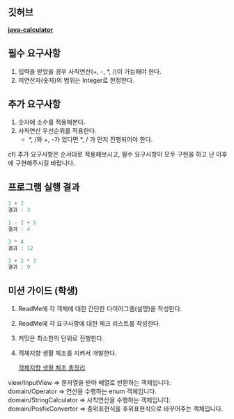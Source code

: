 ## 깃허브

**[java-calculator](https://github.com/programmers-lecture/java-calculator)**

## 필수 요구사항

1. 입력을 받았을 경우 사칙연산(+, -, *, /)이 가능해야 한다.
2. 피연산자(숫자)의 범위는 Integer로 한정한다.

## 추가 요구사항
1. 숫자에 소수를 적용해본다.
2. 사칙연산 우선순위를 적용한다.
    - *, /와 +, -가 있다면 *, / 가 먼저 진행되어야 한다.

cf) 추가 요구사항은 순서대로 적용해보시고, 필수 요구사항이 모두 구현을 하고 난 이후에 구현해주시길 바랍니다. 

## 프로그램 실행 결과

```jsx
1 + 2
결과 : 3

1 - 2 + 5
결과 : 4

3 * 4
결과 : 12

3 + 2 * 3
결과 : 9
```

## 미션 가이드 (학생)

1. ReadMe에 각 객체에 대한 간단한 다이어그램(설명)을 작성한다.
2. ReadMe에 각 요구사항에 대한 체크 리스트를 작성한다.
3. 커밋은 최소한의 단위로 진행한다.
4. 객체지향 생활 체조를 지켜서 개발한다.
    
    [객체지향 생활 체조 총정리](https://developerfarm.wordpress.com/2012/02/03/object_calisthenics_summary/)

view/InputView => 문자열을 받아 배열로 반환하는 객체입니다.  
domain/Operator => 연산을 수행하는 enum 객체입니다.  
domain/StringCalculator => 사칙연산을 수행하는 객체입니다.  
domain/PosfixConvertor => 중위표현식을 후위표현식으로 바꾸어주는 객체입니다.  
